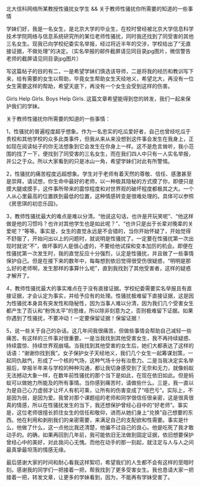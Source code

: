 北大信科网络所某教授性骚扰女学生 && 关于教师性骚扰你所需要的知道的一些事情


学妹们好，我是一名女生，是北京大学的毕业生，在校时曾经被北京大学信息科学技术学院网络与信息系统研究所的某位老师性骚扰，同时我还找到了同受害的其他三名女生。现我已向学校纪委实名举报，经过将近半年的交涉，学校给出了“无直接证据，不做处理”的决定。（实名举报的邮件截屏请见同目录jpg图片，微信警告老师的截屏请见同目录jpg图片）


写这篇帖子的目的有二，一是希望学妹们慎选该导师，二是将我的经历和教训写下来，给有需要的女生以帮助，毕竟女生帮助女生天经地义，希望北大，再没有一位女生需要这样的帮助，希望天底下，再没有一个女生会受到这样的伤害。


Girls Help Girls. Boys Help Girls. 这篇文章希望能得到您的转发，我们一起来保护我们的学妹。


关于教师性骚扰你所需要的知道的一些事情：


1，性骚扰的普遍程度超乎想象。作为一名忠实的吃瓜爱好者，自己也曾经吃瓜于贵校和其他学校的众多此类事件，但我从来从来没想到这件事会发生在我身上，正如现在阅读帖子的你无法想象到它会发生在你身上一样。这不是危言耸听，我小范围的找了一下，便找到了同受害的三名女生，而在我们四人中只有一人实名举报，并公之于众。所以大家看到的只是冰山一角，希望学妹们对此有所警惕。


2，性骚扰的痛苦程度远超想象。学生对于老师有着天然的尊敬、信任、感激甚至是崇拜，请试想，你生命中最好的老师，以一种极其隐秘的方式摸了你，即便只是摸大腿或摸手，这件事所带来的震惊程度和对世界观的破坏程度都极其之大。一个人从心里最高的位置跌到最低的位置，这种情感转变是很难处理的。具体可以参照《房思琪的初恋乐园》。


3，教师性骚扰最大的难点是难以分清。“他说这句话，也许是开玩笑呢”、“他这样做是他的习惯吗？也许对其他学生也是如此呢？”、“也许只是出于长辈对晚辈的关爱呢？”等等。事实是，女生的直觉永远是不会错的，当你开始怀疑了，开始觉得不舒服了，开始问出以上的问题时，就说明是性骚扰了。一定要在性骚扰第一次出现时就说“不”，做坏事的人是很心虚的，不要给他试探和变本加厉的机会。即便在性骚扰第一次发生时，我的直觉反应十分强烈，认定是性骚扰，并且做了一些事情保护自己。但是在接下来的数年中，每每想到依旧觉得很受伤很疑惑，“明明是那么好的老师啊，发生那样的事算什么呢”，直到我找到了其他受害者，这样的疑惑才解开了。


4，教师性骚扰最大的事实难点在于没有直接证据。学校纪委需要实名举报且有直接证据，才会认定为事实，并给予应有的处理。性骚扰极难留下直接证据，这是因为性骚扰本身具有突发性和隐秘性，因为当事人难以分清，因为我们几个受害女生都产生了否认和“粉饰太平”的思维，所以除非刻意为之，否则极难留下证据。如果你遇到了性骚扰，不要冲动！一定要保留证据！保留证据！


5，说一些关于自己的杂话。这几年间我很痛苦，但做些事情会帮助自己减轻一些痛苦。有这样的三件事对很重要。一是当我找到其他受害女生，我不再持续疑惑、持续震惊、持续世界观崩塌。当我找到其他受害的女生后，她们大都表达了这样的话语：“谢谢你找到我”。女子保护女子天经地义，我们几个女生一起筹谋划策，一起同仇敌忾，形成了一个核的气场，这种气场十分有治愈力。二是当我决定实名举报后，举报半年来与学校的种种沟通，都让我切身感受到了无奈和无力，就像蚂蚁无法撼动大象一样，在数年前性骚扰的那个当下是如此，在现在依旧如此。但是蚂蚁可以做她力所能及的所有事情。当你感到痛苦时，请做些什么。三是，我一直以为是自己心力虚弱才让坏人有机可乘，让所有的伤害变成了“哑巴亏”。实际上，不是因为弱，是因为爱。我曾对那个课题组的老师和同学很信任很亲密，这是很真很真的情感，所以在性骚扰发生的当下，我还想保护曾经心目中的“好老师”。事实是，这位老师很擅长抓住女生的信任和敬仰，进而从她们身上“兑换”自己想要的东西。他在利用和剥削我们的亲密需要，来满足自己的支配欲和性需要。事实是什么，他做了什么，这一点他比我还清楚，他骗不过自己的良心。他是吃死了我才敢动手的。的确，如果再回到几年前，我可能依旧无法做到固定证据，依旧想要保护曾经心中的美好，对此我问心无愧。而他在动手的那一刻起，就注定与人与人之间最真挚最坦荡的情感无缘。


最后感谢大家的时间和耐心看我这样絮叨，希望我们的人生都不会有这样的至暗时刻。感谢我的同学们一把接着一把，帮我找到了更多受害女生。我也恳请大家一把接着一把，转发文章，让更多的学妹看到，因为，不能再有学妹受害了。





